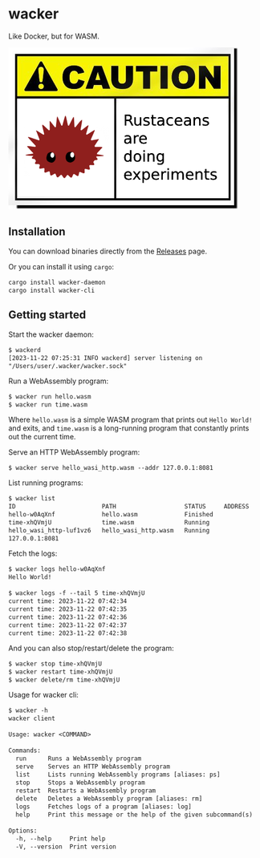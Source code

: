 # wacker

Like Docker, but for WASM.

![CAUTION: Rustaceans are doing experiments](docs/caution.png)

## Installation

You can download binaries directly from the [Releases](https://github.com/iawia002/wacker/releases) page.

Or you can install it using `cargo`:

```
cargo install wacker-daemon
cargo install wacker-cli
```

## Getting started

Start the wacker daemon:

```
$ wackerd
[2023-11-22 07:25:31 INFO wackerd] server listening on "/Users/user/.wacker/wacker.sock"
```

Run a WebAssembly program:

```
$ wacker run hello.wasm
$ wacker run time.wasm
```

Where `hello.wasm` is a simple WASM program that prints out `Hello World!` and exits, and `time.wasm` is a long-running program that constantly prints out the current time.

Serve an HTTP WebAssembly program:

```
$ wacker serve hello_wasi_http.wasm --addr 127.0.0.1:8081
```

List running programs:

```
$ wacker list
ID                        PATH                   STATUS     ADDRESS
hello-w0AqXnf             hello.wasm             Finished
time-xhQVmjU              time.wasm              Running
hello_wasi_http-luf1vz6   hello_wasi_http.wasm   Running    127.0.0.1:8081
```

Fetch the logs:

```
$ wacker logs hello-w0AqXnf
Hello World!

$ wacker logs -f --tail 5 time-xhQVmjU
current time: 2023-11-22 07:42:34
current time: 2023-11-22 07:42:35
current time: 2023-11-22 07:42:36
current time: 2023-11-22 07:42:37
current time: 2023-11-22 07:42:38
```

And you can also stop/restart/delete the program:

```
$ wacker stop time-xhQVmjU
$ wacker restart time-xhQVmjU
$ wacker delete/rm time-xhQVmjU
```

Usage for wacker cli:

```
$ wacker -h
wacker client

Usage: wacker <COMMAND>

Commands:
  run      Runs a WebAssembly program
  serve    Serves an HTTP WebAssembly program
  list     Lists running WebAssembly programs [aliases: ps]
  stop     Stops a WebAssembly program
  restart  Restarts a WebAssembly program
  delete   Deletes a WebAssembly program [aliases: rm]
  logs     Fetches logs of a program [aliases: log]
  help     Print this message or the help of the given subcommand(s)

Options:
  -h, --help     Print help
  -V, --version  Print version
```
